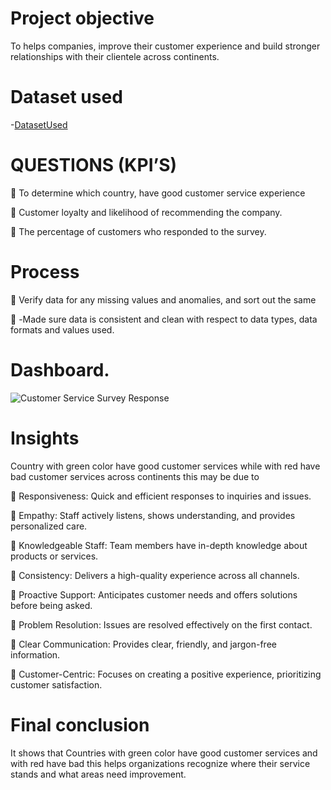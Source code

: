 # Project objective

To helps companies, improve their customer experience and build stronger relationships with their clientele across continents.

# Dataset used

-<a href="https://docs.google.com/spreadsheets/d/1lsLdk73pXVWgqHldy-t4FnQ1iMA62sX4OPGXCxXsGiM/edit?pli=1&gid=965263174#gid=965263174">DatasetUsed</a>

# QUESTIONS (KPI’S)

	To determine which country, have good customer service experience

	Customer loyalty and likelihood of recommending the company.

	The percentage of customers who responded to the survey.

# Process
	Verify data for any missing values and anomalies, and sort out the same

	-Made sure data is consistent and clean with respect to data types, data formats and values used.

# Dashboard.


![Customer Service Survey Response](https://github.com/user-attachments/assets/08d9c78b-e868-4765-9515-05c54ae02de0)


# Insights

Country with green color have good customer services while with red have bad customer services across continents this may be due to

	 Responsiveness: Quick and efficient responses to inquiries and issues.

	Empathy: Staff actively listens, shows understanding, and provides personalized care.

	Knowledgeable Staff: Team members have in-depth knowledge about products or services.

	Consistency: Delivers a high-quality experience across all channels.

	Proactive Support: Anticipates customer needs and offers solutions before being asked.

	Problem Resolution: Issues are resolved effectively on the first contact.

	Clear Communication: Provides clear, friendly, and jargon-free information.

	Customer-Centric: Focuses on creating a positive experience, prioritizing customer satisfaction.

# Final conclusion

It shows that Countries with green color have good customer services and with red have bad this helps organizations recognize where their service stands and what areas need improvement.

